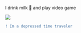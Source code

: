 I drink milk :milk_glass:	and play video game 

  <img align="center" src="https://github-readme-stats.vercel.app/api?username=danzo7&show_icons=true&line_height=27&theme=tokyonight" />
  
```diff
! Im a depressed time traveler

```
